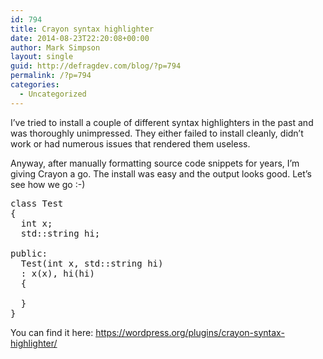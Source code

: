 ```yaml
---
id: 794
title: Crayon syntax highlighter
date: 2014-08-23T22:20:08+00:00
author: Mark Simpson
layout: single
guid: http://defragdev.com/blog/?p=794
permalink: /?p=794
categories:
  - Uncategorized
---
```

I&#8217;ve tried to install a couple of different syntax highlighters in the past and was thoroughly unimpressed. They either failed to install cleanly, didn&#8217;t work or had numerous issues that rendered them useless.

Anyway, after manually formatting source code snippets for years, I&#8217;m giving Crayon a go. The install was easy and the output looks good. Let&#8217;s see how we go :-)

<pre class="lang:c++ decode:true" title="Snippet" data-url="test_snippet">class Test
{
  int x;
  std::string hi;

public:
  Test(int x, std::string hi)
  : x(x), hi(hi)
  {

  }
}</pre>

You can find it here: https://wordpress.org/plugins/crayon-syntax-highlighter/